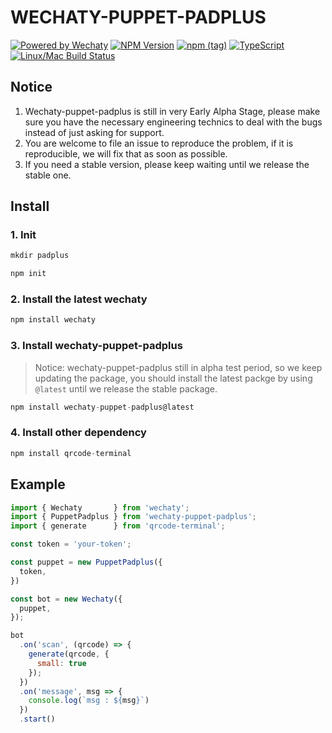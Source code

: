 # WECHATY-PUPPET-PADPLUS

[![Powered by Wechaty](https://img.shields.io/badge/Powered%20By-Wechaty-blue.svg)](https://github.com/chatie/wechaty)
[![NPM Version](https://badge.fury.io/js/wechaty-puppet-padplus.svg)](https://www.npmjs.com/package/wechaty-puppet-padplus)
[![npm (tag)](https://img.shields.io/npm/v/wechaty-puppet-padplus/next.svg)](https://www.npmjs.com/package/wechaty-puppet-padplus?activeTab=versions)
[![TypeScript](https://img.shields.io/badge/%3C%2F%3E-TypeScript-blue.svg)](https://www.typescriptlang.org/)
[![Linux/Mac Build Status](https://travis-ci.com/botorange/wechaty-puppet-padplus.svg?branch=master)](https://travis-ci.com/botorange/wechaty-puppet-padplus)

## Notice

1. Wechaty-puppet-padplus is still in very Early Alpha Stage, please make sure you have the necessary engineering technics to deal with the bugs instead of just asking for support.
2. You are welcome to file an issue to reproduce the problem, if it is reproducible, we will fix that as soon as possible.
3. If you need a stable version, please keep waiting until we release the stable one.

## Install

### 1. Init

```js
mkdir padplus

npm init
```

### 2. Install the latest wechaty

```js
npm install wechaty
```

### 3. Install wechaty-puppet-padplus

> Notice: wechaty-puppet-padplus still in alpha test period, so we keep updating the package, you should install the latest packge by using `@latest` until we release the stable package.

```js
npm install wechaty-puppet-padplus@latest
```

### 4. Install other dependency

```js
npm install qrcode-terminal
```

## Example

```js
import { Wechaty       } from 'wechaty';
import { PuppetPadplus } from 'wechaty-puppet-padplus';
import { generate      } from 'qrcode-terminal';

const token = 'your-token';

const puppet = new PuppetPadplus({
  token,
})

const bot = new Wechaty({
  puppet,
});

bot
  .on('scan', (qrcode) => {
    generate(qrcode, {
      small: true
    });
  })
  .on('message', msg => {
    console.log(`msg : ${msg}`)
  })
  .start()
```
